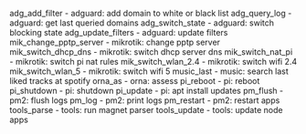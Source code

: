 adg_add_filter - adguard: add domain to white or black list
adg_query_log - adguard: get last queried domains
adg_switch_state - adguard: switch blocking state
adg_update_filters - adguard: update filters
mik_change_pptp_server - mikrotik: change pptp server
mik_switch_dhcp_dns - mikrotik: switch dhcp server dns
mik_switch_nat_pi - mikrotik: switch pi nat rules
mik_switch_wlan_2.4 - mikrotik: switch wifi 2.4
mik_switch_wlan_5 - mikrotik: switch wifi 5
music_last - music: search last liked tracks at spotify
orna_as - orna: assess
pi_reboot - pi: reboot
pi_shutdown - pi: shutdown
pi_update - pi: apt install updates
pm_flush - pm2: flush logs
pm_log - pm2: print logs
pm_restart - pm2: restart apps
tools_parse - tools: run magnet parser
tools_update - tools: update node apps

